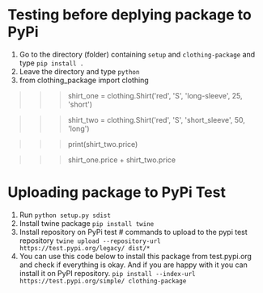 # Testing before deplying package to PyPi

1) Go to the directory (folder) containing `setup` and `clothing-package` and type `pip install .`
2) Leave the directory and type `python`
3) from clothing_package import clothing

>>> shirt_one = clothing.Shirt('red', 'S', 'long-sleeve', 25, 'short')

>>> shirt_two = clothing.Shirt('red', 'S', 'short_sleeve', 50, 'long')

>>> print(shirt_two.price)

>>> shirt_one.price + shirt_two.price

# Uploading package to PyPi Test

1) Run `python setup.py sdist`
3) Install twine package `pip install twine`
4) Install repository on PyPi test # commands to upload to the pypi test repository
`twine upload --repository-url https://test.pypi.org/legacy/ dist/*`
5) You can use this code below to install this package from test.pypi.org and check if everything is okay. And if you are happy with it you can install it on PyPI repository.
`pip install --index-url https://test.pypi.org/simple/ clothing-package`


